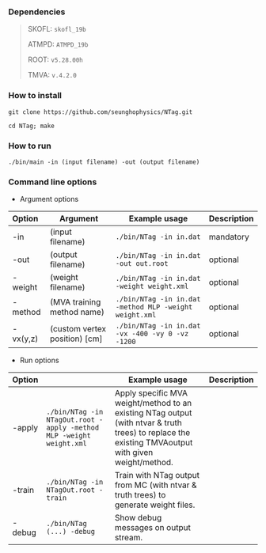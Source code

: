 ### Dependencies

> SKOFL: `skofl_19b`
> 
> ATMPD: `ATMPD_19b`
>
> ROOT: `v5.28.00h`
> 
> TMVA: `v.4.2.0`

### How to install
```
git clone https://github.com/seunghophysics/NTag.git
```
```
cd NTag; make
```

### How to run
```
./bin/main -in (input filename) -out (output filename)
```

### Command line options

* Argument options

| Option | Argument | Example usage | Description  |
|:-------|---|------------------------|----------------|
| -in  | (input filename) | `./bin/NTag -in in.dat` | mandatory |
| -out  |(output filename) | `./bin/NTag -in in.dat -out out.root` | optional |
| -weight | (weight filename) | `./bin/NTag -in in.dat -weight weight.xml` | optional |
| -method | (MVA training method name) | `./bin/NTag -in in.dat -method MLP -weight weight.xml` | optional |
| -vx(y,z) | (custom vertex position) [cm] | `./bin/NTag -in in.dat -vx -400 -vy 0 -vz -1200`  | optional |

* Run options

| Option | | Example usage | Description  |
|:-------|---|------------------------|----------------|
| -apply  | `./bin/NTag -in NTagOut.root -apply -method MLP -weight weight.xml` | Apply specific MVA weight/method to an existing NTag output (with ntvar & truth trees) to replace the existing TMVAoutput with given weight/method. |
| -train  | `./bin/NTag -in NTagOut.root -train` | Train with NTag output from MC (with ntvar & truth trees) to generate weight files. |
| -debug  | `./bin/NTag (...) -debug` | Show debug messages on output stream. |